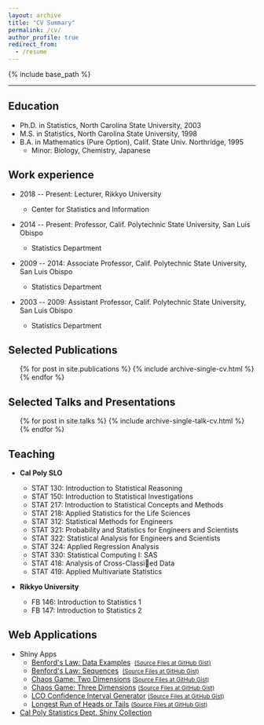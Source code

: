 ```yaml
---
layout: archive
title: "CV Summary"
permalink: /cv/
author_profile: true
redirect_from:
  - /resume
---
```


{% include base_path %}

---

## Education
* Ph.D. in Statistics, North Carolina State University, 2003
* M.S. in Statistics, North Carolina State University, 1998
* B.A. in Mathematics (Pure Option), Calif. State Univ. Northridge, 1995
  * Minor: Biology, Chemistry, Japanese

## Work experience
* 2018 -- Present: Lecturer, Rikkyo University
  * Center for Statistics and Information

* 2014 -- Present: Professor, Calif. Polytechnic State University, San Luis Obispo
  * Statistics Department

* 2009 -- 2014: Associate Professor, Calif. Polytechnic State University, San Luis Obispo
  * Statistics Department

* 2003 -- 2009: Assistant Professor, Calif. Polytechnic State University, San Luis Obispo
  * Statistics Department

## Selected Publications
  <ul>{% for post in site.publications %}
    {% include archive-single-cv.html %}
  {% endfor %}</ul>

## Selected Talks and Presentations
  <ul>{% for post in site.talks %}
    {% include archive-single-talk-cv.html %}
  {% endfor %}</ul>

## Teaching
* <strong>Cal Poly SLO</strong>
  * STAT 130: Introduction to Statistical Reasoning
  * STAT 150: Introduction to Statistical Investigations
  * STAT 217: Introduction to Statistical Concepts and Methods
  * STAT 218: Applied Statistics for the Life Sciences
  * STAT 312: Statistical Methods for Engineers
  * STAT 321: Probability and Statistics for Engineers and Scientists
  * STAT 322: Statistical Analysis for Engineers and Scientists
  * STAT 324: Applied Regression Analysis
  * STAT 330: Statistical Computing I: SAS
  * STAT 418: Analysis of Cross-Classied Data
  * STAT 419: Applied Multivariate Statistics

* <strong>Rikkyo University</strong>
  * FB 146: Introduction to Statistics 1  
  * FB 147: Introduction to Statistics 2

## Web Applications
* Shiny Apps
  * [Benford's Law: Data Examples](http://shiny.calpoly.sh/BenfordData)&nbsp;&nbsp;[<small>(Source Files at GitHub Gist)</small>](https://gist.github.com/calpolystat/94fe941ab0d8a4f36d8b)
  * [Benford's Law: Sequences](http://shiny.calpoly.sh/BenfordSeq)&nbsp;&nbsp;[<small>(Source Files at GitHub Gist)</small>](https://gist.github.com/calpolystat/f4475cbfe4cc77cef168)
  * [Chaos Game: Two Dimensions](http://shiny.calpoly.sh/ChaosGame2D)  [<small>(Source Files at GitHub Gist)</small>](https://gist.github.com/calpolystat/d40a02fa87508ac5ac4b)
  * [Chaos Game: Three Dimensions](http://shiny.calpoly.sh/ChaosGame3D)  [<small>(Source Files at GitHub Gist)</small>](https://gist.github.com/calpolystat/1d63ae1c5c5e3a4a596)
  * [LCO Confidence Interval Generator](http://shiny.calpoly.sh/LCO_CI_Generator)  [<small>(Source Files at GitHub Gist)</small>](https://gist.github.com/jimmydoi/dc513e9b8c47d0f4daf0)
  * [Longest Run of Heads or Tails](http://shiny.calpoly.sh/Longest_Run)  [<small>(Source Files at GitHub Gist)</small>](https://gist.github.com/calpolystat/eee9a9e00dd4ddd68614)
* [Cal Poly Statistics Dept. Shiny Collection](https://statistics.calpoly.edu/shiny)
